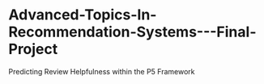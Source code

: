 # Advanced-Topics-In-Recommendation-Systems---Final-Project
Predicting Review Helpfulness within the P5 Framework
